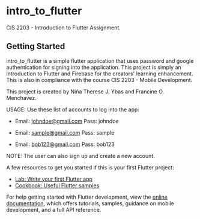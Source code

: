 # intro_to_flutter

CIS 2203 - Introduction to Flutter Assignment.

## Getting Started

intro_to_flutter is a simple flutter application that uses password and google authentication for signing into the application. This project is simply an introduction to Flutter and Firebase for the creators' learning enhancement. This is also in compliance with the course CIS 2203 - Mobile Development.

This project is created by Niña Therese J. Ybas and Francine O. Menchavez.

USAGE:
Use these list of accounts to log into the app:
- Email: johndoe@gmail.com
  Pass: johndoe
  
- Email: sample@gmail.com
  Pass: sample
  
- Email: bob123@gmail.com
  Pass: bob123
  
NOTE: The user can also sign up and create a new account.




A few resources to get you started if this is your first Flutter project:

- [Lab: Write your first Flutter app](https://docs.flutter.dev/get-started/codelab)
- [Cookbook: Useful Flutter samples](https://docs.flutter.dev/cookbook)

For help getting started with Flutter development, view the
[online documentation](https://docs.flutter.dev/), which offers tutorials,
samples, guidance on mobile development, and a full API reference.
